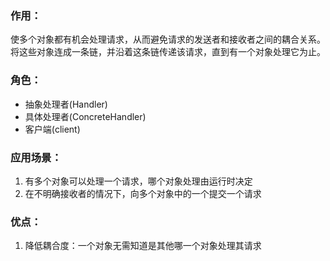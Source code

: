 ### 作用：
使多个对象都有机会处理请求，从而避免请求的发送者和接收者之间的耦合关系。将这些对象连成一条链，并沿着这条链传递该请求，直到有一个对象处理它为止。

### 角色：
* 抽象处理者(Handler)
* 具体处理者(ConcreteHandler)
* 客户端(client)


### 应用场景：
1. 有多个对象可以处理一个请求，哪个对象处理由运行时决定 
2. 在不明确接收者的情况下，向多个对象中的一个提交一个请求

### 优点：
1. 降低耦合度：一个对象无需知道是其他哪一个对象处理其请求